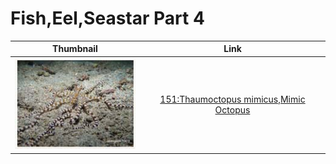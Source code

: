 # Fish,Eel,Seastar Part 4

| Thumbnail | Link |
| :---: | :---: |
| ![](../../.gitbook/assets/small-thaumoctopus-mimicus%20%281%29.jpg)  | [151:Thaumoctopus mimicus,Mimic Octopus](151-thaumoctopus-mimicus-mimic-octopus.md) |

